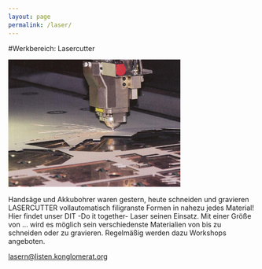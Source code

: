 ```yaml
---
layout: page
permalink: /laser/
---
```


#Werkbereich: Lasercutter

![img_fr](/img/laser.jpg "Laser-Cutter in Aktion")

Handsäge und Akkubohrer waren gestern, heute schneiden und gravieren
LASERCUTTER vollautomatisch filigranste Formen in nahezu jedes Material! Hier
findet unser DIT -Do it together- Laser seinen Einsatz. Mit einer Größe von ...
wird es möglich sein verschiedenste Materialien von bis zu schneiden oder zu
gravieren. Regelmäßig werden dazu Workshops angeboten.

lasern@listen.konglomerat.org

